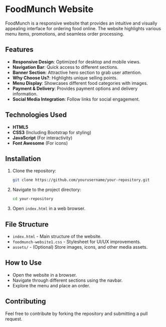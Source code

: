 # FoodMunch Website

FoodMunch is a responsive website that provides an intuitive and visually appealing interface for ordering food online. The website highlights various menu items, promotions, and seamless order processing.

## Features
- **Responsive Design**: Optimized for desktop and mobile views.
- **Navigation Bar**: Quick access to different sections.
- **Banner Section**: Attractive hero section to grab user attention.
- **Why Choose Us?**: Highlights unique selling points.
- **Menu Display**: Showcases different food categories with images.
- **Payment & Delivery**: Provides payment options and delivery information.
- **Social Media Integration**: Follow links for social engagement.

## Technologies Used
- **HTML5**
- **CSS3** (Including Bootstrap for styling)
- **JavaScript** (For interactivity)
- **Font Awesome** (For icons)

## Installation
1. Clone the repository:
   ```sh
   git clone https://github.com/yourusername/your-repository.git
   ```
2. Navigate to the project directory:
   ```sh
   cd your-repository
   ```
3. Open `index.html` in a web browser.

## File Structure
- `index.html` - Main structure of the website.
- `foodmunch-website1.css` - Stylesheet for UI/UX improvements.
- `assets/` - (Optional) Store images, icons, and other media assets.

## How to Use
- Open the website in a browser.
- Navigate through different sections using the navbar.
- Explore the menu and place an order.

## Contributing
Feel free to contribute by forking the repository and submitting a pull request.




